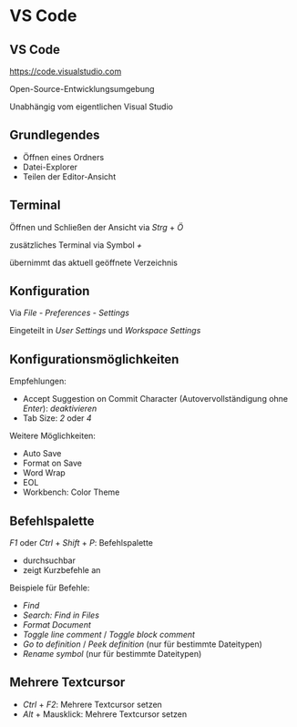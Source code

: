 # VS Code

## VS Code

https://code.visualstudio.com

Open-Source-Entwicklungsumgebung

Unabhängig vom eigentlichen Visual Studio

## Grundlegendes

- Öffnen eines Ordners
- Datei-Explorer
- Teilen der Editor-Ansicht

## Terminal

Öffnen und Schließen der Ansicht via _Strg_ + _Ö_

zusätzliches Terminal via Symbol _+_

übernimmt das aktuell geöffnete Verzeichnis

## Konfiguration

Via _File - Preferences - Settings_

Eingeteilt in _User Settings_ und _Workspace Settings_

## Konfigurationsmöglichkeiten

Empfehlungen:

- Accept Suggestion on Commit Character (Autovervollständigung ohne _Enter_): _deaktivieren_
- Tab Size: _2_ oder _4_

Weitere Möglichkeiten:

- Auto Save
- Format on Save
- Word Wrap
- EOL
- Workbench: Color Theme

## Befehlspalette

_F1_ oder _Ctrl_ + _Shift_ + _P_: Befehlspalette

- durchsuchbar
- zeigt Kurzbefehle an

Beispiele für Befehle:

- _Find_
- _Search: Find in Files_
- _Format Document_
- _Toggle line comment_ / _Toggle block comment_
- _Go to definition_ / _Peek definition_ (nur für bestimmte Dateitypen)
- _Rename symbol_ (nur für bestimmte Dateitypen)

## Mehrere Textcursor

- _Ctrl_ + _F2_: Mehrere Textcursor setzen
- _Alt_ + Mausklick: Mehrere Textcursor setzen
